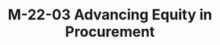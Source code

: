 ---
highlight: "false" 
title: "M-22-03 Advancing Equity in Procurement"
description: "Sets a goal of increasing the percentage of federal contracts awarded to small disadvantaged businesses (SDBs) to 15% by 2025. Agencies are instructed to negotiate higher SDB contracting goals for 2022 to help meet this target.
"
url-link: "https://www.whitehouse.gov/wp-content/uploads/2021/12/M-22-03.pdf"
type: "PDF"
gov-only: "false"
is-external: "true"
publication-date: "December 01, 2021"
reading-time: "22"
resource-type: "Guidance"
filter: "p-filter"
audience: "contracts-acquisitions"
branded-offerings: "acquisition-policy-it-category"
---